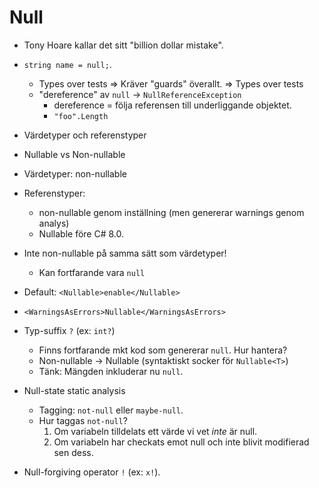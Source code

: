 Null
====

- Tony Hoare kallar det sitt "billion dollar mistake".
- `string name = null;`.
  - Types over tests => Kräver "guards" överallt. => Types over tests
  - "dereference" av `null` -> `NullReferenceException`
    - dereference = följa referensen till underliggande objektet.
    - `"foo".Length`

- Värdetyper och referenstyper
- Nullable vs Non-nullable
- Värdetyper: non-nullable
- Referenstyper:
    - non-nullable genom inställning (men genererar warnings genom analys)
    - Nullable före C# 8.0.
- Inte non-nullable på samma sätt som värdetyper!
  - Kan fortfarande vara `null`

- Default: `<Nullable>enable</Nullable>`
- `<WarningsAsErrors>Nullable</WarningsAsErrors>`

- Typ-suffix `?` (ex: `int?`)
  - Finns fortfarande mkt kod som genererar `null`. Hur hantera?
  - Non-nullable -> Nullable (syntaktiskt socker för `Nullable<T>`)
  - Tänk: Mängden inkluderar nu `null`.

- Null-state static analysis
  - Tagging: `not-null` eller `maybe-null`.
  - Hur taggas `not-null`?
    1. Om variabeln tilldelats ett värde vi vet *inte* är null.
    2. Om variabeln har checkats emot null och inte blivit modifierad sen dess.

- Null-forgiving operator `!` (ex: `x!`).


